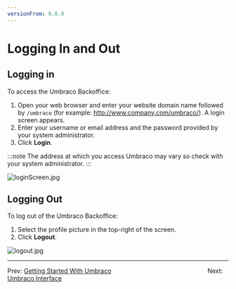 ```yaml
---
versionFrom: 9.0.0
---
```


# Logging In and Out

## Logging in

To access the Umbraco Backoffice:

1. Open your web browser and enter your website domain name followed by `/umbraco` (for example: http://www.company.com/umbraco/). A login screen appears.
2. Enter your username or email address and the password provided by your system administrator.
3. Click **Login**.

:::note
The address at which you access Umbraco may vary so check with your system administrator.
:::

![loginScreen.jpg](images/login8.png)

## Logging Out

To log out of the Umbraco Backoffice:

1. Select the profile picture in the top-right of the screen.
2. Click **Logout**.

![logout.jpg](images/logout-8.png)

---

Prev: [Getting Started With Umbraco](Getting-Started-With-Umbraco/) &emsp; &emsp; &emsp; &emsp; &emsp; &emsp; &emsp; &emsp; &emsp; &emsp; &emsp; &emsp; Next: [Umbraco Interface](Umbraco-Interface/index-v9.md)
